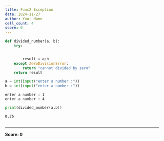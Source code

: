 ```yaml
---
title: Func2 Exception
date: 2024-11-27
author: Your Name
cell_count: 4
score: 0
---
```


```python
def divided_number(a, b):
    try:


        result = a/b
    except ZeroDivisionError:
        return "cannot divided by zero"
    return result

```


```python
a = int(input("enter a number :"))
b = int(input("enter a number :"))
```

    enter a number : 1
    enter a number : 4



```python
print(divided_number(a,b))
```

    0.25



```python

```


---
**Score: 0**
